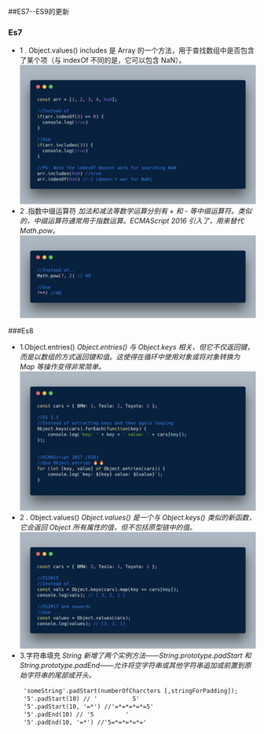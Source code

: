 ##ES7--ES9的更新
### Es7
- 1 . Object.values()
 includes 是 Array 的一个方法，用于查找数组中是否包含了某个项（与 indexOf 不同的是，它可以包含 NaN）。
![Alt text](https://github.com/csyrunnoob/shareWebKnowledge/blob/csy/img/WechatIMG3.jpeg)
- 2 .指数中缀运算符
*加法和减法等数学运算分别有 + 和 - 等中缀运算符。类似的，中缀运算符通常用于指数运算。ECMAScript 2016 引入了，用来替代 Math.pow。*
![Alt text](https://github.com/csyrunnoob/shareWebKnowledge/blob/csy/img/WechatIMG4.jpeg)

###Es8
- 1.Object.entries()
*Object.entries() 与 Object.keys 相关，但它不仅返回键，而是以数组的方式返回键和值。这使得在循环中使用对象或将对象转换为 Map 等操作变得非常简单。*
![Alt text](https://github.com/csyrunnoob/shareWebKnowledge/blob/csy/img/WechatIMG6.jpeg)
- 2 . Object.values()
*Object.values() 是一个与 Object.keys() 类似的新函数，它会返回 Object 所有属性的值，但不包括原型链中的值。*
![Alt text](https://github.com/csyrunnoob/shareWebKnowledge/blob/csy/img/WechatIMG5.jpeg)
- 3.字符串填充
*String 新增了两个实例方法——String.prototype.padStart 和 String.prototype.padEnd——允许将空字符串或其他字符串追加或前置到原始字符串的尾部或开头。*
  ```
   'someString'.padStart(numberOfCharcters [,stringForPadding]); 
   '5'.padStart(10) // '          5'
   '5'.padStart(10, '=*') //'=*=*=*=*=5'
   '5'.padEnd(10) // '5         '
   '5'.padEnd(10, '=*') //'5=*=*=*=*='
   ```

